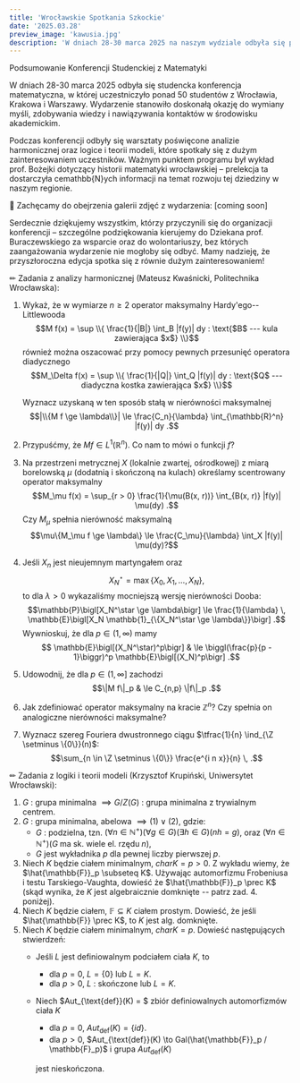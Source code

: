 ```yaml
---
title: 'Wrocławskie Spotkania Szkockie'
date: '2025.03.28'
preview_image: 'kawusia.jpg'
description: 'W dniach 28-30 marca 2025 na naszym wydziale odbyła się pierwsza edycja Wrocławskich Spotkań Szkockich - konrefencji od studentów dla studentów.'
---
```


Podsumowanie Konferencji Studenckiej z Matematyki

W dniach 28-30 marca 2025 odbyła się studencka konferencja matematyczna, w której uczestniczyło ponad 50 studentów z Wrocławia, Krakowa i Warszawy. Wydarzenie stanowiło doskonałą okazję do wymiany myśli, zdobywania wiedzy i nawiązywania kontaktów w środowisku akademickim.

Podczas konferencji odbyły się warsztaty poświęcone analizie harmonicznej oraz logice i teorii modeli, które spotkały się z dużym zainteresowaniem uczestników. Ważnym punktem programu był wykład prof. Bożejki dotyczący historii matematyki wrocławskiej – prelekcja ta dostarczyła cemathbb{N}ych informacji na temat rozwoju tej dziedziny w naszym regionie.

📸 Zachęcamy do obejrzenia galerii zdjęć z wydarzenia: [coming soon]

Serdecznie dziękujemy wszystkim, którzy przyczynili się do organizacji konferencji – szczególne podziękowania kierujemy do Dziekana prof. Buraczewskiego za wsparcie oraz do wolontariuszy, bez których zaangażowania wydarzenie nie mogłoby się odbyć. Mamy nadzieję, że przyszłoroczna edycja spotka się z równie dużym zainteresowaniem!

✏ Zadania z analizy harmonicznej (Mateusz Kwaśnicki, Politechnika Wrocławska):

1. Wykaż, że w wymiarze $n \ge 2$ operator maksymalny Hardy'ego--Littlewooda
    $$M f(x) = \sup \\{ \frac{1}{|B|} \int_B |f(y)| dy : \text{$B$ --- kula zawierająca $x$} \\}$$
    również można oszacować przy pomocy pewnych przesunięć operatora diadycznego
    $$M_\Delta f(x) = \sup \\{ \frac{1}{|Q|} \int_Q |f(y)| dy : \text{$Q$ --- diadyczna kostka zawierająca $x$} \\}$$

    Wyznacz uzyskaną w ten sposób stałą w nierówności maksymalnej
    $$|\\{M f \ge \lambda\\}| \le \frac{C_n}{\lambda} \int_{\mathbb{R}^n} |f(y)| dy .$$
2. Przypuśćmy, że $M f \in L^1(\mathbb{R}^n)$. Co nam to mówi o funkcji $f$?
3. Na przestrzeni metrycznej $X$ (lokalnie zwartej, ośrodkowej) z miarą borelowską $\mu$ (dodatnią i skończoną na kulach) określamy scentrowany operator maksymalny
    $$M_\mu f(x) = \sup_{r > 0} \frac{1}{\mu(B(x, r))} \int_{B(x, r)} |f(y)| \mu(dy) .$$
    Czy $M_\mu$ spełnia nierówność maksymalną
    $$\mu\{M_\mu f \ge \lambda\} \le \frac{C_\mu}{\lambda} \int_X |f(y)| \mu(dy)?$$
4. Jeśli $X_n$ jest nieujemnym martyngałem oraz
    $$X_N^\star = \max\{X_0, X_1, \ldots, X_N\}, $$
    to dla $\lambda > 0$ wykazaliśmy mocniejszą wersję nierówności Dooba:
    $$\mathbb{P}\bigl[X_N^\star \ge \lambda\bigr] \le \frac{1}{\lambda} \, \mathbb{E}\bigl[X_N \mathbb{1}_{\{X_N^\star \ge \lambda\}}\bigr] .$$
    Wywnioskuj, że dla $p \in (1, \infty)$ mamy
    $$ \mathbb{E}\bigl[(X_N^\star)^p\bigr] & \le \biggl(\frac{p}{p - 1}\biggr)^p \mathbb{E}\bigl[(X_N)^p\bigr] .$$
5. Udowodnij, że dla $p \in (1, \infty]$ zachodzi
    $$\|M f\|_p & \le C_{n,p} \|f\|_p .$$
6. Jak zdefiniować operator maksymalny na kracie $\mathbb{Z}^n$? Czy spełnia on analogiczne nierówności maksymalne?
7. Wyznacz szereg Fouriera dwustronnego ciągu $\tfrac{1}{n} \ind_{\Z \setminus \{0\}}(n)$:
$$\sum_{n \in \Z \setminus \{0\}} \frac{e^{i n x}}{n} \, .$$

✏ Zadania z logiki i teorii modeli (Krzysztof Krupiński, Uniwersytet Wrocławski):

1. $G$ : grupa minimalna $\implies G/Z(G)$ : grupa minimalna z trywialnym centrem.
2. $G$ : grupa minimalna, abelowa $\implies (1) \;\vee\;(2)$, gdzie:
    - $G$ : podzielna, tzn. $(\forall n\in \mathbb{N}^+)(\forall g \in G)(\exists h \in G)(nh = g)$, oraz $(\forall n \in \mathbb{N}^+)(G \; \text{ma sk. wiele el. rzędu} \; n)$,
    - $G$ jest wykładnika $p$ dla pewnej liczby pierwszej $p$.
3. Niech $K$ będzie ciałem minimalnym, $char K = p > 0$. Z wykładu wiemy, że $\hat{\mathbb{F}}_p \subseteq K$. Używając automorfizmu Frobeniusa i testu Tarskiego-Vaughta, dowieść że $\hat{\mathbb{F}}_p \prec K$ (skąd wynika, że $K$ jest algebraicznie domknięte -- patrz zad. 4. poniżej).
4. Niech $K$ będzie ciałem, $\mathbb{F} \subseteq K$ ciałem prostym. Dowieść, że jeśli $\hat{\mathbb{F}} \prec K$, to $K$ jest alg. domknięte.
5. Niech $K$ będzie ciałem minimalnym, $char K = p$. Dowieść następujących stwierdzeń:
    - Jeśli $L$ jest definiowalnym podciałem ciała $K$, to
        - dla $p = 0$, $L = \{0\}$ lub $L = K$.
        - dla $p > 0$, $L$ : skończone lub $L = K$.
    - Niech $Aut_{\text{def}}(K) = $ zbiór definiowalnych automorfizmów ciała $K$
        - dla $p = 0$, $Aut_{\text{def}}(K) = \{id\}$.
        - dla $p > 0$, $Aut_{\text{def}}(K) \to Gal(\hat{\mathbb{F}}_p / \mathbb{F}_p)$ i grupa $Aut_{\text{def}}(K)$ 

        jest nieskończona.


